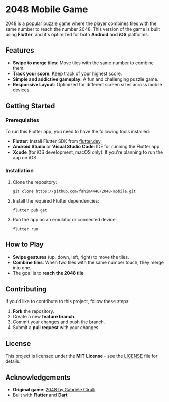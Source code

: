 <h1>2048 Mobile Game</h1>

<p>2048 is a popular puzzle game where the player combines tiles with the same number to reach the number 2048. This version of the game is built using <strong>Flutter</strong>, and it's optimized for both <strong>Android</strong> and <strong>iOS</strong> platforms.</p>

<h2>Features</h2>
<ul>
    <li><strong>Swipe to merge tiles</strong>: Move tiles with the same number to combine them.</li>
    <li><strong>Track your score</strong>: Keep track of your highest score.</li>
    <li><strong>Simple and addictive gameplay</strong>: A fun and challenging puzzle game.</li>
    <li><strong>Responsive Layout</strong>: Optimized for different screen sizes across mobile devices.</li>
</ul>

<h2>Getting Started</h2>

<h3>Prerequisites</h3>
<p>To run this Flutter app, you need to have the following tools installed:</p>
<ul>
    <li><strong>Flutter</strong>: Install Flutter SDK from <a href="https://flutter.dev/docs/get-started/install">flutter.dev</a>.</li>
    <li><strong>Android Studio</strong> or <strong>Visual Studio Code</strong>: IDE for running the Flutter app.</li>
    <li><strong>Xcode</strong> (for iOS development, macOS only): If you're planning to run the app on iOS.</li>
</ul>

<h3>Installation</h3>
<ol>
    <li>Clone the repository:
        <pre><code>git clone https://github.com/fahim4440/2048-mobile.git</code></pre>
    </li>
    <li>Install the required Flutter dependencies:
        <pre><code>flutter pub get</code></pre>
    </li>
    <li>Run the app on an emulator or connected device:
        <pre><code>flutter run</code></pre>
    </li>
</ol>

<h2>How to Play</h2>
<ul>
    <li><strong>Swipe gestures</strong> (up, down, left, right) to move the tiles.</li>
    <li><strong>Combine tiles</strong>: When two tiles with the same number touch, they merge into one.</li>
    <li>The goal is to <strong>reach the 2048 tile</strong>.</li>
</ul>

<h2>Contributing</h2>
<p>If you'd like to contribute to this project, follow these steps:</p>
<ol>
    <li><strong>Fork</strong> the repository.</li>
    <li>Create a new <strong>feature branch</strong>.</li>
    <li>Commit your changes and push the branch.</li>
    <li>Submit a <strong>pull request</strong> with your changes.</li>
</ol>

<h2>License</h2>
<p>This project is licensed under the <strong>MIT License</strong> - see the <a href="LICENSE">LICENSE</a> file for details.</p>

<h2>Acknowledgements</h2>
<ul>
    <li><strong>Original game</strong>: <a href="https://github.com/gabrielecirulli/2048">2048 by Gabriele Cirulli</a></li>
    <li>Built with <strong>Flutter</strong> and <strong>Dart</strong></li>
</ul>
